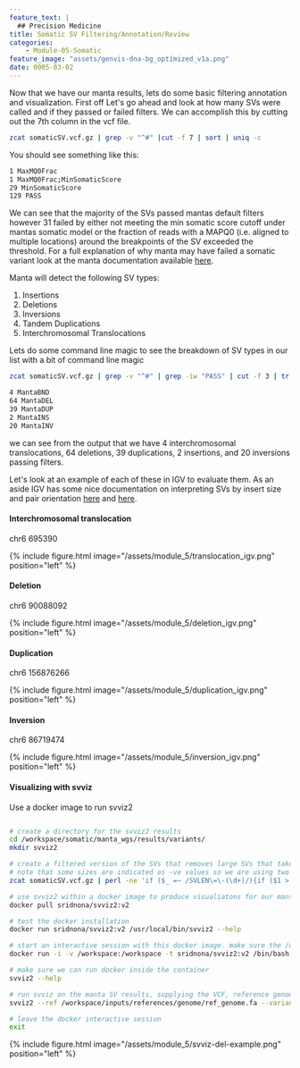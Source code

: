 ```yaml
---
feature_text: |
  ## Precision Medicine
title: Somatic SV Filtering/Annotation/Review
categories:
    - Module-05-Somatic
feature_image: "assets/genvis-dna-bg_optimized_v1a.png"
date: 0005-03-02
---
```


Now that we have our manta results, lets do some basic filtering annotation and visualization. First off Let's go ahead and look at how many SVs were called and if they passed or failed filters. We can accomplish this by cutting out the 7th column in the vcf file.

```bash
zcat somaticSV.vcf.gz | grep -v "^#" |cut -f 7 | sort | uniq -c
```

You should see something like this:

```bash
1 MaxMQ0Frac
1 MaxMQ0Frac;MinSomaticScore
29 MinSomaticScore
129 PASS
```

We can see that the majority of the SVs passed mantas default filters however 31 failed by either not meeting the min somatic score cutoff under mantas somatic model or the fraction of reads with a MAPQ0 (i.e. aligned to multiple locations) around the breakpoints of the SV exceeded the threshold. For a full explanation of why manta may have failed a somatic variant look at the manta documentation available [here](https://github.com/Illumina/manta/blob/master/docs/userGuide/README.md#vcf-filter-fields).


Manta will detect the following SV types:

1. Insertions
2. Deletions
3. Inversions
4. Tandem Duplications
5. Interchromosomal Translocations

Lets do some command line magic to see the breakdown of SV types in our list with a bit of command line magic

```bash
zcat somaticSV.vcf.gz | grep -v "^#" | grep -iw "PASS" | cut -f 3 | tr ":" "\t" | cut -f 1 | sort | uniq -c
```

```bash
4 MantaBND
64 MantaDEL
39 MantaDUP
2 MantaINS
20 MantaINV
```

we can see from the output that we have 4 interchromosomal translocations, 64 deletions, 39 duplications, 2 insertions, and 20 inversions passing filters.

Let's look at an example of each of these in IGV to evaluate them. As an aside IGV has some nice documentation on interpreting SVs by insert size and pair orientation [here](https://software.broadinstitute.org/software/igv/interpreting_insert_size) and [here](https://software.broadinstitute.org/software/igv/interpreting_pair_orientations).

#### Interchromosomal translocation

chr6    695390

{% include figure.html image="/assets/module_5/translocation_igv.png" position="left" %}

#### Deletion

chr6    90088092

{% include figure.html image="/assets/module_5/deletion_igv.png" position="left" %}

#### Duplication

chr6    156876266

{% include figure.html image="/assets/module_5/duplication_igv.png" position="left" %}

#### Inversion

chr6    86719474

{% include figure.html image="/assets/module_5/inversion_igv.png" position="left" %}

#### Visualizing with svviz

Use a docker image to run svviz2
```bash

# create a directory for the svviz2 results
cd /workspace/somatic/manta_wgs/results/variants/
mkdir svviz2 

# create a filtered version of the SVs that removes large SVs that take a while to visualize (e.g. >2500 bases)
# note that some sizes are indicated as -ve values so we are using two regular expressions to grab just the number before assessing (SVLEN > 2500)
zcat somaticSV.vcf.gz | perl -ne 'if ($_ =~ /SVLEN\=\-(\d+)/){if ($1 > 2500){next;}} if ($_ =~ /SVLEN\=(\d+)/){if ($1 > 2500){next;}}print $_' > somaticSV.filtered.vcf

# use svviz2 within a docker image to produce visualiatons for our manta SV results
docker pull sridnona/svviz2:v2

# test the docker installation
docker run sridnona/svviz2:v2 /usr/local/bin/svviz2 --help

# start an interactive session with this docker image. make sure the /workspace volume is accessible inside the docker containers and mounted at the same path
docker run -i -v /workspace:/workspace -t sridnona/svviz2:v2 /bin/bash

# make sure we can run docker inside the container
svviz2 --help

# run svviz on the manta SV results, supplying the VCF, reference genome, normal WGS BAM, and tumor WGS BAM
svviz2 --ref /workspace/inputs/references/genome/ref_genome.fa --variants /workspace/somatic/manta_wgs/results/variants/somaticSV.filtered.vcf /workspace/align/WGS_Norm_merged_sorted_mrkdup_bqsr.bam /workspace/align/WGS_Tumor_merged_sorted_mrkdup_bqsr.bam --outdir /workspace/somatic/manta_wgs/results/variants/svviz2

# leave the docker interactive session
exit
```

{% include figure.html image="/assets/module_5/svviz-del-example.png" position="left" %}


